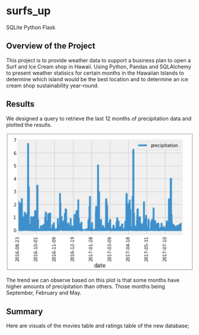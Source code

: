 # surfs_up
SQLite Python Flask

## Overview of the Project
This project is to provide weather data to support a business plan to open a Surf and Ice 
Cream shop in Hawaii. Using Python, Pandas and SQLAlchemy to present weather statisics
for certain months in the Hawaiian Islands to determine which island would be the best
location and to determine an ice cream shop sustainability year-round.

## Results

We designed a query to retrieve the last 12 months of precipitation data and plotted the results.

![Past Year plot of precipitation](one_year_precipitation.png)

The trend we can observe based on this plot is that some months have higher amounts of precipitation
than others. Those months being September, February and May.



## Summary

Here are visuals of the movies table and ratings table of the new database;



